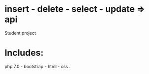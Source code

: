 # insert - delete - select - update => api
Student project 
# Includes:
php 7.0 -
bootstrap -
html -
css .
